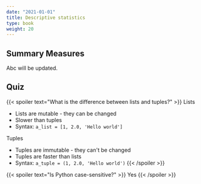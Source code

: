 ```yaml
---
date: "2021-01-01"
title: Descriptive statistics
type: book
weight: 20
---
```



<!--more-->

<!--{{< icon name="clock" pack="fas" >}} 1-2 hours per week, for 8 weeks-->

## Summary Measures

<!--If you want to insert a youtube video, do it like this-->

<!--{{< youtube rfscVS0vtbw >}}-->


Abc will be updated.
















































































## Quiz

{{< spoiler text="What is the difference between lists and tuples?" >}}
Lists

- Lists are mutable - they can be changed
- Slower than tuples
- Syntax: `a_list = [1, 2.0, 'Hello world']`

Tuples

- Tuples are immutable - they can't be changed
- Tuples are faster than lists 
- Syntax: `a_tuple = (1, 2.0, 'Hello world')`
{{< /spoiler >}}

{{< spoiler text="Is Python case-sensitive?" >}}
Yes
{{< /spoiler >}}

